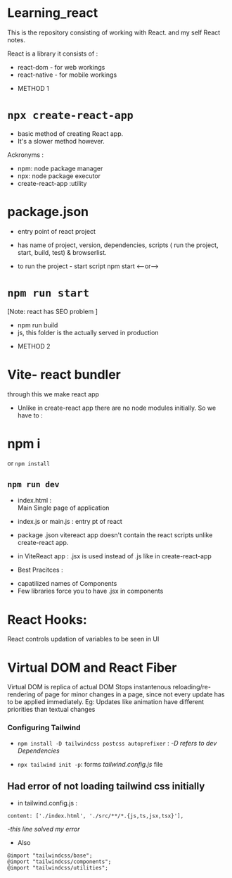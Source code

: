 # Learning_react
This is the repository consisting of working with React.
and my self React notes.

React is a library it consists of :
- react-dom - for web workings
- react-native - for mobile workings


 * METHOD 1
# `npx create-react-app`
- basic method of creating React app.
- It's a slower method however.

 
Ackronyms :
- npm: node package manager
- npx: node package executor
- create-react-app :utility

# package.json
- entry point of react project
- has name of project, version, dependencies, scripts ( run the project, start, build, test) & browserlist.

- to run the project - start script
npm start <--or-->
# `npm run start`

[Note: react has SEO problem ]

- npm run build
- js, this folder is the actually served in production




* METHOD 2
# Vite- react bundler
through this we make react app

- Unlike in create-react app there are no node modules initially.
So we have to :
# npm i
or `npm install`

## `npm run dev`


- index.html :  
Main Single page of application 

- index.js or main.js :
entry pt of react


* package .json
  vitereact app doesn't contain the react scripts unlike create-react app.

- in ViteReact app : .jsx is used instead of .js like in create-react-app

* Best Pracitces :
- capatilized names of Components
- Few libraries force you to have .jsx in components


# React Hooks:
React controls updation of variables to be seen in UI

# Virtual DOM and React Fiber
Virtual DOM is replica of actual DOM
Stops instantenous reloading/re-rendering of page for minor changes in a page, since not every update has to be applied immediately.
Eg: Updates like animation have different priorities than textual changes


### Configuring Tailwind

- `npm install -D tailwindcss postcss autoprefixer` :
_-D refers to dev Dependencies_

- `npx tailwind init -p`:
forms _tailwind.config.js_ file

## Had error of not loading tailwind css initially 
- in tailwind.config.js :
```
content: ['./index.html', './src/**/*.{js,ts,jsx,tsx}'],
```
-_this line solved my error_

- Also

```
@import "tailwindcss/base";
@import "tailwindcss/components";
@import "tailwindcss/utilities";
```